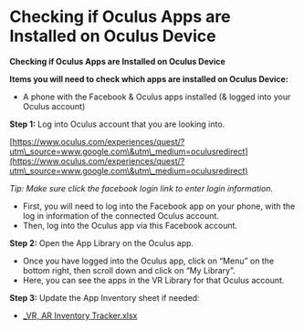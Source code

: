 # Checking if Oculus Apps are Installed on Oculus Device

**Checking if Oculus Apps are Installed on Oculus Device**

**Items you will need to check which apps are installed on Oculus Device:**

* A phone with the Facebook & Oculus apps installed (& logged into your Oculus account)

**Step 1:** Log into Oculus account that you are looking into.

[https://www.oculus.com/experiences/quest/?utm\_source=www.google.com\&utm\_medium=oculusredirect](https://www.oculus.com/experiences/quest/?utm\_source=www.google.com\&utm\_medium=oculusredirect)

_Tip: Make sure click the facebook login link to enter login information._

* First, you will need to log into the Facebook app on your phone, with the log in information of the connected Oculus account.
* Then, log into the Oculus app via this Facebook account.

**Step 2:** Open the App Library on the Oculus app.

* Once you have logged into the Oculus app, click on “Menu” on the bottom right, then scroll down and click on “My Library”.
* Here, you can see the apps in the VR Library for that Oculus account.

**Step 3:** Update the App Inventory sheet if needed:

* [\_VR, AR Inventory Tracker.xlsx](https://dallaschildrens.sharepoint.com/:x:/t/InnovationTeam/EZvrjeDbtVJOlwvJKXSTpnYBNGfvyoOhb-vPb19lfyUGCQ?e=9nlpeL)
